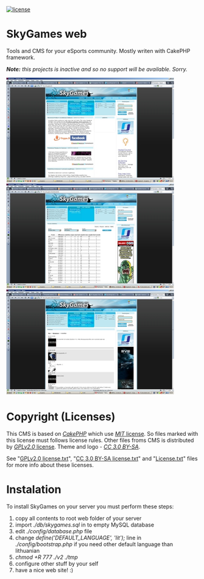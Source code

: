 [![license](https://img.shields.io/github/license/SkyGamesLT/skygames.svg)](License.txt)

# SkyGames web
 Tools and CMS for your eSports community. Mostly writen with CakePHP framework.
 
 _**Note:** this projects is inactive and so no support will be available. Sorry._
 
![](https://raw.githubusercontent.com/MekDrop/skygames/master/.screens/1.jpg "") ![](https://raw.githubusercontent.com/MekDrop/skygames/master/.screens/2.jpg "") ![](https://raw.githubusercontent.com/MekDrop/skygames/master/.screens/3.jpg "")

# Copyright (Licenses)
 This CMS is based on *[CakePHP](https://github.com/cakephp/cakephp)* which use [*MIT* license](License.txt). So files marked with this license must follows license rules. Other files froms CMS is distributed by [*GPLv2.0* license](https://www.gnu.org/licenses/old-licenses/gpl-2.0.html). Theme and logo - [*CC 3.0 BY-SA*](https://creativecommons.org/licenses/by-sa/3.0/).

 See "[GPLv2.0 license.txt](https://raw.githubusercontent.com/MekDrop/skygames/master/GPLv2.0%20license.txt)", "[CC 3.0 BY-SA license.txt](https://raw.githubusercontent.com/MekDrop/skygames/master/CC%203.0%20BY-SA%20license.txt)" and "[License.txt](https://raw.githubusercontent.com/MekDrop/skygames/master/License.txt)" files for more info about these licenses.

# Instalation
To install SkyGames on your server you must perform these steps:
 1. copy all contents to root web folder of your server
 2. import *./db/skygames.sql* in to empty MySQL database
 3. edit *./config/database.php* file
 4. change *define('DEFAULT_LANGUAGE', 'lit');* line in *./config/bootstrap.php* if you need other default language than lithuanian
 5. *chmod +R 777 ./v2 ./tmp*
 6. configure other stuff by your self
 7. have a nice web site! :)
